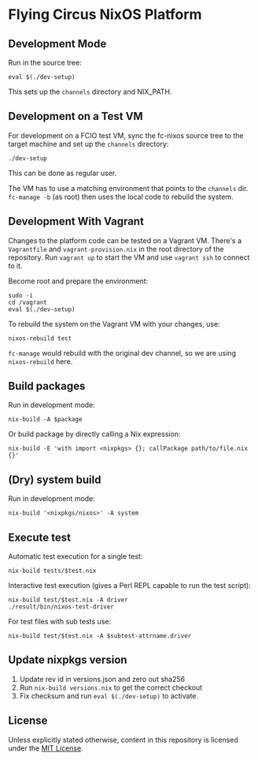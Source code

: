 Flying Circus NixOS Platform
============================

Development Mode
----------------

Run in the source tree:

    eval $(./dev-setup)

This sets up the `channels` directory and NIX_PATH.

Development on a Test VM
------------------------

For development on a FCIO test VM, sync the fc-nixos source tree to the target
machine and set up the `channels` directory:

    ./dev-setup

This can be done as regular user.

The VM has to use a matching environment that points to the `channels` dir.
`fc-manage -b` (as root) then uses the local code to rebuild the system.

Development With Vagrant
------------------------

Changes to the platform code can be tested on a Vagrant VM.
There's a `Vagrantfile` and `vagrant-provision.nix` in the root directory of the repository.
Run `vagrant up` to start the VM and use `vagrant ssh` to connect to it.

Become root and prepare the environment:

    sudo -i
    cd /vagrant
    eval $(./dev-setup)

To rebuild the system on the Vagrant VM with your changes, use:

    nixos-rebuild test

`fc-manage` would rebuild with the original dev channel, so we are using `nixos-rebuild` here.

Build packages
--------------

Run in development mode:

    nix-build -A $package

Or build package by directly calling a Nix expression:

    nix-build -E 'with import <nixpkgs> {}; callPackage path/to/file.nix {}'


(Dry) system build
------------------

Run in development mode:

    nix-build '<nixpkgs/nixos>' -A system


Execute test
------------

Automatic test execution for a single test:

    nix-build tests/$test.nix

Interactive test execution (gives a Perl REPL capable to run the test script):

    nix-build test/$test.nix -A driver
    ./result/bin/nixos-test-driver

For test files with sub tests use:

    nix-build test/$test.nix -A $subtest-attrname.driver


Update nixpkgs version
----------------------

1. Update rev id in versions.json and zero out sha256
2. Run `nix-build versions.nix` to get the correct checkout
3. Fix checksum and run `eval $(./dev-setup)` to activate.


License
-------

Unless explicitly stated otherwise, content in this repository is licensed under the [MIT License](COPYING).
